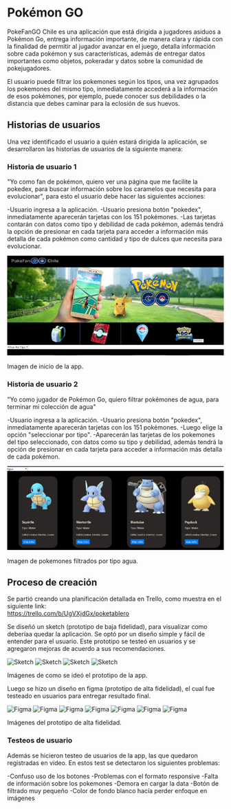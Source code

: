# Pokémon GO

PokeFanGO Chile es una aplicación que está dirigida a jugadores asiduos a Pokémon Go, entrega información importante, de manera clara y rápida con la finalidad de permitir al jugador avanzar en el juego, detalla información sobre cada pokémon y sus características, además de entregar datos importantes como objetos, pokeradar y datos sobre la comunidad de pokejugadores.

El usuario puede filtrar los pokemones según los tipos, una vez agrupados los pokemones del mismo tipo, inmediatamente accederá a la información de esos pokémones, por ejemplo, puede conocer sus debilidades o la distancia que debes caminar para la eclosión de sus huevos.

## Historias de usuarios

Una vez identificado el usuario a quién estará dirigida la aplicación, se desarrollaron las historias de usuarios de la siguiente manera:

### Historia de usuario 1

"Yo como fan de pokémon, quiero ver una página que me facilite la pokedex, para buscar información sobre los caramelos que necesita para evolucionar", para esto el usuario debe hacer las siguientes acciones:

-Usuario ingresa a la aplicación.
-Usuario presiona botón "pokedex", inmediatamente aparecerán tarjetas con los 151 pokémones.
-Las tarjetas contarán con datos como tipo y debilidad de cada pokémon, además tendrá la opción de presionar en cada tarjeta para acceder a información más detalla de cada pokémon como cantidad y tipo de dulces que necesita para evolucionar.

![Inicio](inicio.jpg)

Imagen de inicio de la app.

### Historia de usuario 2

"Yo como jugador de Pokémon Go, quiero filtrar pokémones de agua, para terminar mi colección de agua"

-Usuario ingresa a la aplicación.
-Usuario presiona botón "pokedex", inmediatamente aparecerán tarjetas con los 151 pokémones.
-Luego elige la opción "seleccionar por tipo".
-Aparecerán las tarjetas de los pokemones del tipo seleccionado, con datos como su tipo y debilidad, además tendrá la opción de presionar en cada tarjeta para acceder a información más detalla de cada pokémon.

![Filtro](agua.jpg)

Imagen de pokemones filtrados por tipo agua.

## Proceso de creación

Se partió creando una planificación detallada en Trello, como muestra en el siguiente link:  
https://trello.com/b/UgVXjdGx/poketablero

Se diseñó un sketch (prototipo de baja fidelidad), para visualizar como deberíaa quedar la aplicación. Se optó por un diseño simple y fácil de entender para el usuario. Este prototipo se testeó en usuarios y se agregaron mejoras de acuerdo a sus recomendaciones.

![Sketch](Poke-img/ImgReadme/objetos.jpeg)
![Sketch](Poke-img/ImgReadme/pokedata.jpeg)
![Sketch](Poke-img/ImgReadme/pokeradar.jpeg)
![Sketch](Poke-img/ImgReadme/pokeventos.jpeg)

Imágenes de como se ideó el prototipo de la app.

Luego se hizo un diseño en figma (prototipo de alta fidelidad), el cual fue testeado en usuarios para entregar resultado final.

![Figma](Poke-img/ImgReadme/figma1.jpg)
![Figma](Poke-img/ImgReadme/figma2.jpg)
![Figma](Poke-img/ImgReadme/figma3.jpg)
![Figma](Poke-img/ImgReadme/figma4.jpg)
![Figma](Poke-img/ImgReadme/figma5.jpg)
![Figma](Poke-img/ImgReadme/figma6.jpg)
![Figma](Poke-img/ImgReadme/figma7.jpg)

Imágenes del prototipo de alta fidelidad.

### Testeos de usuario

Además se hicieron testeo de usuarios de la app, las que quedaron registradas en vídeo. En estos test se detectaron los siguientes problemas:

-Confuso uso de los botones
-Problemas con el formato responsive
-Falta de información sobre los pokemones
-Demora en cargar la data
-Botón de filtrado muy pequeño
-Color de fondo blanco hacía perder enfoque en imágenes

